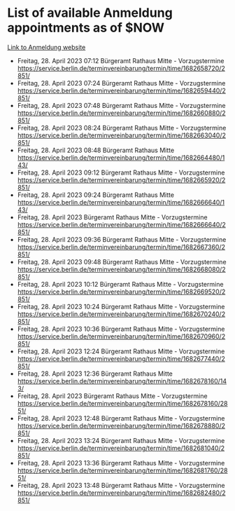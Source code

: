 # List of available Anmeldung appointments as of $NOW
[Link to Anmeldung website](https://service.berlin.de/terminvereinbarung/termin/tag.php?termin=1&anliegen[]=120686&dienstleisterlist=122210,122217,327316,122219,327312,122227,327314,122231,327346,122243,327348,122254,122252,329742,122260,329745,122262,329748,122271,327278,122273,327274,122277,327276,330436,122280,327294,122282,327290,122284,327292,122291,327270,122285,327266,122286,327264,122296,327268,150230,329760,122297,327286,122294,327284,122312,329763,122314,329775,122304,327330,122311,327334,122309,327332,317869,122281,327352,122279,329772,122283,122276,327324,122274,327326,122267,329766,122246,327318,122251,327320,122257,327322,122208,327298,122226,327300&herkunft=http%3A%2F%2Fservice.berlin.de%2Fdienstleistung%2F120686%2F)
- Freitag, 28. April 2023 07:12 Bürgeramt Rathaus Mitte - Vorzugstermine https://service.berlin.de/terminvereinbarung/termin/time/1682658720/2851/
- Freitag, 28. April 2023 07:24 Bürgeramt Rathaus Mitte - Vorzugstermine https://service.berlin.de/terminvereinbarung/termin/time/1682659440/2851/
- Freitag, 28. April 2023 07:48 Bürgeramt Rathaus Mitte - Vorzugstermine https://service.berlin.de/terminvereinbarung/termin/time/1682660880/2851/
- Freitag, 28. April 2023 08:24 Bürgeramt Rathaus Mitte - Vorzugstermine https://service.berlin.de/terminvereinbarung/termin/time/1682663040/2851/
- Freitag, 28. April 2023 08:48 Bürgeramt Rathaus Mitte https://service.berlin.de/terminvereinbarung/termin/time/1682664480/143/
- Freitag, 28. April 2023 09:12 Bürgeramt Rathaus Mitte - Vorzugstermine https://service.berlin.de/terminvereinbarung/termin/time/1682665920/2851/
- Freitag, 28. April 2023 09:24 Bürgeramt Rathaus Mitte https://service.berlin.de/terminvereinbarung/termin/time/1682666640/143/
- Freitag, 28. April 2023  Bürgeramt Rathaus Mitte - Vorzugstermine https://service.berlin.de/terminvereinbarung/termin/time/1682666640/2851/
- Freitag, 28. April 2023 09:36 Bürgeramt Rathaus Mitte - Vorzugstermine https://service.berlin.de/terminvereinbarung/termin/time/1682667360/2851/
- Freitag, 28. April 2023 09:48 Bürgeramt Rathaus Mitte - Vorzugstermine https://service.berlin.de/terminvereinbarung/termin/time/1682668080/2851/
- Freitag, 28. April 2023 10:12 Bürgeramt Rathaus Mitte - Vorzugstermine https://service.berlin.de/terminvereinbarung/termin/time/1682669520/2851/
- Freitag, 28. April 2023 10:24 Bürgeramt Rathaus Mitte - Vorzugstermine https://service.berlin.de/terminvereinbarung/termin/time/1682670240/2851/
- Freitag, 28. April 2023 10:36 Bürgeramt Rathaus Mitte - Vorzugstermine https://service.berlin.de/terminvereinbarung/termin/time/1682670960/2851/
- Freitag, 28. April 2023 12:24 Bürgeramt Rathaus Mitte - Vorzugstermine https://service.berlin.de/terminvereinbarung/termin/time/1682677440/2851/
- Freitag, 28. April 2023 12:36 Bürgeramt Rathaus Mitte https://service.berlin.de/terminvereinbarung/termin/time/1682678160/143/
- Freitag, 28. April 2023  Bürgeramt Rathaus Mitte - Vorzugstermine https://service.berlin.de/terminvereinbarung/termin/time/1682678160/2851/
- Freitag, 28. April 2023 12:48 Bürgeramt Rathaus Mitte - Vorzugstermine https://service.berlin.de/terminvereinbarung/termin/time/1682678880/2851/
- Freitag, 28. April 2023 13:24 Bürgeramt Rathaus Mitte - Vorzugstermine https://service.berlin.de/terminvereinbarung/termin/time/1682681040/2851/
- Freitag, 28. April 2023 13:36 Bürgeramt Rathaus Mitte - Vorzugstermine https://service.berlin.de/terminvereinbarung/termin/time/1682681760/2851/
- Freitag, 28. April 2023 13:48 Bürgeramt Rathaus Mitte - Vorzugstermine https://service.berlin.de/terminvereinbarung/termin/time/1682682480/2851/
